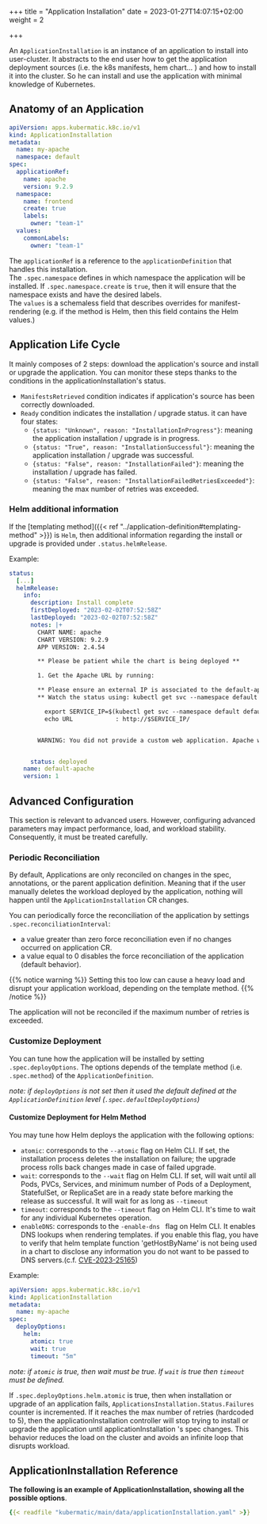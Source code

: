 +++
title = "Application Installation"
date = 2023-01-27T14:07:15+02:00
weight = 2

+++

An `ApplicationInstallation` is an instance of an application to install into user-cluster.
It abstracts to the end user how to get the application deployment sources (i.e. the k8s manifests, hem chart... ) and how to install it into the cluster. So he can install and use the application with minimal knowledge of Kubernetes.

## Anatomy of an Application
```yaml
apiVersion: apps.kubermatic.k8c.io/v1
kind: ApplicationInstallation
metadata:
  name: my-apache
  namespace: default
spec:
  applicationRef:
    name: apache
    version: 9.2.9
  namespace:
    name: frontend
    create: true
    labels:
      owner: "team-1"
  values:
    commonLabels:
      owner: "team-1"
```

The `applicationRef` is a reference to the `applicationDefinition` that handles this installation.  
The `.spec.namespace` defines in which namespace the application will be installed. If `.spec.namespace.create` is `true`, then it will ensure that the namespace exists and have the desired labels.  
The `values` is a schemaless field that describes overrides for manifest-rendering (e.g. if the method is Helm, then this field contains the Helm values.)

## Application Life Cycle
It mainly composes of 2 steps: download the application's source and install or upgrade the application. You can monitor these steps thanks to the conditions in the applicationInstallation's status.

- `ManifestsRetrieved` condition indicates if application's source has been correctly downloaded.
- `Ready` condition indicates the installation / upgrade status. it can have four states:
  - `{status: "Unknown", reason: "InstallationInProgress"}`: meaning the application installation / upgrade is in progress.
  - `{status: "True", reason: "InstallationSuccessful"}`: meaning the application installation / upgrade was successful.
  - `{status: "False", reason: "InstallationFailed"}`:  meaning the installation / upgrade has failed.
  - `{status: "False", reason: "InstallationFailedRetriesExceeded"}`:  meaning the max number of retries was exceeded.

### Helm additional information
If the [templating method]({{< ref "../application-definition#templating-method" >}}) is `Helm`, then additional information regarding the install or upgrade is provided under `.status.helmRelease`.

Example:
```yaml
status:
  [...]
  helmRelease:
    info:
      description: Install complete
      firstDeployed: "2023-02-02T07:52:58Z"
      lastDeployed: "2023-02-02T07:52:58Z"
      notes: |+
        CHART NAME: apache
        CHART VERSION: 9.2.9
        APP VERSION: 2.4.54

        ** Please be patient while the chart is being deployed **

        1. Get the Apache URL by running:

        ** Please ensure an external IP is associated to the default-apache service before proceeding **
        ** Watch the status using: kubectl get svc --namespace default -w default-apache **

          export SERVICE_IP=$(kubectl get svc --namespace default default-apache --template "{{ range (index .status.loadBalancer.ingress 0) }}{{ . }}{{ end }}")
          echo URL            : http://$SERVICE_IP/


        WARNING: You did not provide a custom web application. Apache will be deployed with a default page. Check the README section "Deploying your custom web application" in https://github.com/bitnami/charts/blob/main/bitnami/apache/README.md#deploying-a-custom-web-application.


      status: deployed
    name: default-apache
    version: 1
```

## Advanced Configuration
This section is relevant to advanced users. However, configuring advanced parameters may impact performance, load, and workload stability. Consequently, it must be treated carefully.

### Periodic Reconciliation
By default, Applications are only reconciled on changes in the spec, annotations, or the parent application definition. Meaning that if the user manually deletes the workload deployed by the application, nothing will happen until the `ApplicationInstallation` CR changes.

You can periodically force the reconciliation of the application by settings `.spec.reconciliationInterval`:
- a value greater than zero force reconciliation even if no changes occurred on application CR.
- a value equal to 0 disables the force reconciliation of the application (default behavior).

{{% notice warning %}}
Setting this too low can cause a heavy load and disrupt your application workload, depending on the template method.
{{% /notice %}}

The application will not be reconciled if the maximum number of retries is exceeded.

### Customize Deployment
You can tune how the application will be installed by setting `.spec.deployOptions`.
The options depends of the template method (i.e. `.spec.method`) of the `ApplicationDefinition`.

*note: if `deployOptions` is not set then it used the default defined at the `ApplicationDefinition` level (`.spec.defaultDeployOptions`)*

#### Customize Deployment for Helm Method
You may tune how Helm deploys the application with the following options:

* `atomic`: corresponds to the `--atomic` flag on Helm CLI. If set, the installation process deletes the installation on failure; the upgrade process rolls back changes made in case of failed upgrade.
* `wait`: corresponds to the `--wait` flag on Helm CLI. If set, will wait until all Pods, PVCs, Services, and minimum number of Pods of a Deployment, StatefulSet, or ReplicaSet are in a ready state before marking the release as successful. It will wait for as long as `--timeout`
* `timeout`: corresponds to the `--timeout` flag on Helm CLI. It's time to wait for any individual Kubernetes operation.
* `enableDNS`: corresponds to the `-enable-dns ` flag on Helm CLI. It enables DNS lookups when rendering templates. if you enable this flag, you have to verify that helm template function 'getHostByName' is not being used in a chart to disclose any information you do not want to be passed to DNS servers.(c.f. [CVE-2023-25165](https://github.com/helm/helm/security/advisories/GHSA-pwcw-6f5g-gxf8))

Example:
```yaml
apiVersion: apps.kubermatic.k8c.io/v1
kind: ApplicationInstallation
metadata:
  name: my-apache
spec:
  deployOptions:
    helm:
      atomic: true
      wait: true
      timeout: "5m"
```

*note: if `atomic` is true, then wait must be true. If `wait` is true then `timeout` must be defined.*

If `.spec.deployOptions.helm.atomic` is true, then when installation or upgrade of an application fails, `ApplicationsInstallation.Status.Failures` counter is incremented.
If it reaches the max number of retries (hardcoded to 5), then the applicationInstallation controller will stop trying to install or upgrade the application until applicationInstallation 's spec changes.
This behavior reduces the load on the cluster and avoids an infinite loop that disrupts workload.

## ApplicationInstallation Reference
**The following is an example of ApplicationInstallation, showing all the possible options**.

```yaml
{{< readfile "kubermatic/main/data/applicationInstallation.yaml" >}}
```
